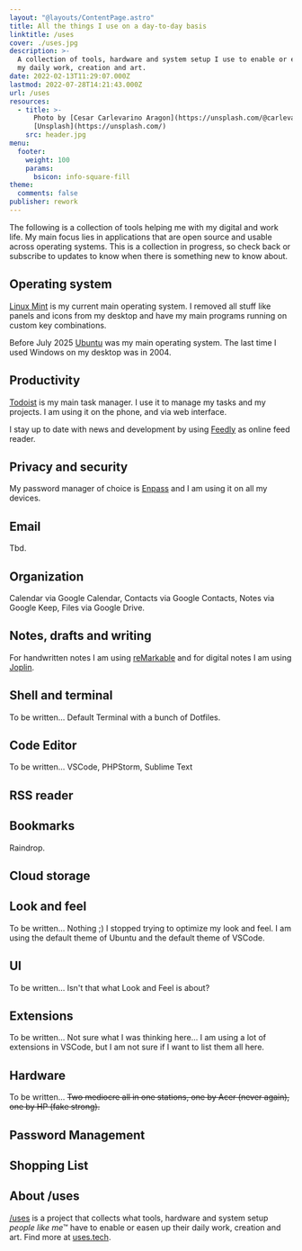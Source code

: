 ```yaml
---
layout: "@layouts/ContentPage.astro"
title: All the things I use on a day-to-day basis
linktitle: /uses
cover: ./uses.jpg
description: >-
  A collection of tools, hardware and system setup I use to enable or easen up
  my daily work, creation and art.
date: 2022-02-13T11:29:07.000Z
lastmod: 2022-07-28T14:21:43.000Z
url: /uses
resources:
  - title: >-
      Photo by [Cesar Carlevarino Aragon](https://unsplash.com/@carlevarino) via
      [Unsplash](https://unsplash.com/)
    src: header.jpg
menu:
  footer:
    weight: 100
    params:
      bsicon: info-square-fill
theme:
  comments: false
publisher: rework
---
```


The following is a collection of tools helping me with my digital and work life. My main focus lies in applications that are open source and usable across operating systems. This is a collection in progress, so check back or subscribe to updates to know when there is something new to know about.

## Operating system

[Linux Mint](https://linuxmint.com/) is my current main operating system. I removed all stuff like panels and icons from my desktop and have my main programs running on custom key combinations.

Before July 2025 [Ubuntu](https://ubuntu.com/) was my main operating system. The last time I used Windows on my desktop was in 2004.

## Productivity

[Todoist](https://todoist.com/) is my main task manager. I use it to manage my tasks and my projects. I am using it on the phone, and via web interface.

I stay up to date with news and development by using [Feedly](https://feedly.com/) as online feed reader.

## Privacy and security

My password manager of choice is [Enpass](https://www.enpass.io/) and I am using it on all my devices.

## Email

Tbd.

## Organization

Calendar via Google Calendar, Contacts via Google Contacts, Notes via Google Keep, Files via Google Drive.

## Notes, drafts and writing

For handwritten notes I am using [reMarkable](https://remarkable.com) and for digital notes I am using [Joplin](https://joplinapp.org/).

## Shell and terminal

To be written… Default Terminal with a bunch of Dotfiles.

## Code Editor

To be written… VSCode, PHPStorm, Sublime Text

## RSS reader

## Bookmarks

Raindrop.

## Cloud storage

## Look and feel

To be written… Nothing ;) I stopped trying to optimize my look and feel. I am using the default theme of Ubuntu and the default theme of VSCode.

## UI

To be written… Isn't that what Look and Feel is about?

## Extensions

To be written… Not sure what I was thinking here… I am using a lot of extensions in VSCode, but I am not sure if I want to list them all here.

## Hardware

To be written… ~~Two mediocre all in one stations, one by Acer (never again), one by HP (fake strong).~~

## Password Management

## Shopping List

## About /uses

[/uses](https://github.com/wesbos/awesome-uses) is a project that collects what tools, hardware and system setup _people like me_&trade; have to enable or easen up their daily work, creation and art. Find more at [uses.tech](https://uses.tech/).
